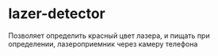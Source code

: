 # lazer-detector
 Позволяет определить красный цвет лазера, и пищать при определении, лазероприемник через камеру телефона
